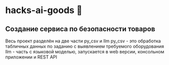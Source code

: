 # hacks-ai-goods :wave:

## Создание сервиса по безопасности товаров

Весь проект разделён на две части py_csv и llm
py_csv - это обработка табличных данных по заданию с выявлением требуемого оборудования
llm - часть с языковой моделью, запускается в web версии, консольном приложении и REST API
